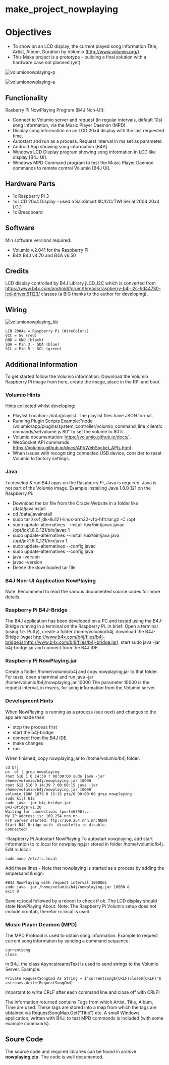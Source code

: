 # make_project_nowplaying
# Objectives
* To show on an LCD display, the current played song information Title, Artist, Album, Duration by Volumio (http://www.volumio.org/).
* This Make project is a prototype - building a final solution with a hardware case not planned (yet).

![volumionowplaying-p](https://user-images.githubusercontent.com/47274144/52941292-b6eb4c80-3368-11e9-82fe-24bb5baf4868.png)

![volumionowplaying-a](https://user-images.githubusercontent.com/47274144/52941291-b6eb4c80-3368-11e9-8ede-d3680569ec95.png)

## Functionality
Rasberry Pi NowPlaying Program [B4J Non-UI]:
* Connect to Volumio server and request (in regular intervals, default 10s) song information, via the Music Player Daemon (MPD).
* Display song information on an LCD 20x4 display with the last requested time.
* Autostart and run as a process. Request interval in ms set as parameter.
* Android App showing song information [B4A].
* Windows LCD Display program showing song information in LCD like display [B4J UI].
* Windows MPD Command program to test the Music Player Daemon commands to remote control Volumio [B4J UI].

## Hardware Parts
* 1x Raspberry Pi 3
* 1x LCD 20x4 Display - used a SainSmart IIC/I2C/TWI Serial 2004 20x4 LCD
* 1x Breadboard

## Software
Min software versions required:
* Volumio v.2.041 for the Raspberry Pi
* B4X B4J v4.70 and B4A v6.50

## Credits
LCD display controlled by B4J Library jLCD_I2C which is converted from https://www.b4x.com/android/forum/threads/raspberry-b4j-i2c-hd44780-lcd-driver.61123/ classes (a BIG thanks to the author for developing).

## Wiring
![volumionowplaying_bb](https://user-images.githubusercontent.com/47274144/52941289-b652b600-3368-11e9-88bf-78a0b6c04a6c.png)
```
LCD 2004a = Raspberry Pi (WireColors)
VCC = 5v (red)
GND = GND (black)
SDA = Pin 3 - SDA (blue)
SCL = Pin 5 - SCL (green)
```
## Additional Information
To get started follow the Volumio information.
Download the Volumio Raspberry Pi image from here, create the image, place in the RPi and boot.

### Volumio Hints
Hints collected whilst developing:
* Playlist Location: /data/playlist. The playlist files have JSON format.
* Running Plugin Scripts Example:"node /volumio/app/plugins/system_controller/volumio_command_line_client/commands/setvolume.js 80" to set the volume to 80%.
* Volumio documentation: https://volumio.github.io/docs/ .
* WebSocket API commands https://volumio.github.io/docs/API/WebSocket_APIs.html .
* When issues with recognizing connected USB device, consider to reset Volumio to factory settings.

### Java
To develop & run B4J apps on the Raspberry Pi, Java is required. Java is not part of the Volumio image.
Example installing Java 1.8.0_121 on the Raspberry Pi:
* Download the tar file from the Oracle Website in a folder like /data/javainstall
* cd /data/javainstall
* sudo tar zxvf jdk-8u121-linux-arm32-vfp-hflt.tar.gz -C /opt
* sudo update-alternatives --install /usr/bin/javac javac /opt/jdk1.8.0_121/bin/javac 1
* sudo update-alternatives --install /usr/bin/java java /opt/jdk1.8.0_121/bin/java 1
* sudo update-alternatives --config javac
* sudo update-alternatives --config java
* java -version
* javac -version
* Delete the downloaded tar file

### B4J Non-UI Application NowPlaying
Note: Recommend to read the various documented source codes for more details.

### Raspberry Pi B4J-Bridge
The B4J application has been developed on a PC and tested using the B4J-Bridge running in a terminal on the Raspberry Pi. In brief:
Open a terminal (using f.e. Putty), create a folder /home/volumio/b4j, download the B4J-Bridge (wget http://www.b4x.com/b4j/files/b4j-bridge.jarhttp://www.b4x.com/b4j/files/b4j-bridge.jar), start sudo java -jar b4j-bridge.jar and connect from the B4J IDE.

### Raspberry Pi NowPlaying.jar
Create a folder /home/volumio/b4j and copy nowplaying.jar to that folder.
For tests, open a terminal and run java -jar /home/volumio/b4j/nowplaying.jar 10000
The parameter 10000 is the request interval, in msecs, for song information from the Volumio server.

### Development Hints
When NowPlaying is running as a process (see next) and changes to the app are made then
* stop the process first
* start the b4j-bridge
* connect from the B4J IDE
* make changes
* run

When finished, copy nowplaying.jar to /home/volumio/b4j folder.

```
cd b4j
ps -ef | grep nowplaying
root 516 1 0 14:39 ? 00:00:00 sudo java -jar /home/volumio/b4j/nowplaying.jar 10000
root 612 516 0 14:39 ? 00:00:15 java -jar /home/volumio/b4j/nowplaying.jar 10000
volumio 1886 1879 0 15:15 pts/0 00:00:00 grep nowplaying
sudo kill 612
sudo java -jar b4j-bridge.jar
B4J-Bridge v1.20
Waiting for connections (port=6790)...
My IP address is: 169.254.nnn.nn
FTP Server started: ftp://169.254.nnn.nn:NNNN
Start B4J-Bridge with -disableftp to disable.
Connected!
```

-Raspberry Pi Autostart NowPlaying
To autostart nowplaying, add start information to rc.local for nowplaying.jar stored in folder /home/volumio/b4j.
Edit rc.local:
```
sudo nano /etc/rc.local
```

Add these lines - Note that nowplaying is started as a process by adding the ampersand & sign:

```
#B4J NowPlaying with request interval 10000ms
sudo java -jar /home/volumio/b4j/nowplaying.jar 10000 &
exit 0
```

Save rc.local followed by a reboot to check if ok.
The LCD display should state NowPlaying About.
Note: The Raspberry Pi Volumio setup does not include crontab, therefor rc.local is used.

### Music Player Deamon (MPD)
The MPD Protocol is used to obtain song information.
Example to request current song information by sending a command sequence:
```
currentsong
close
```
In B4J, the class AsyncstreamsText is used to send strings to the Volumio Server.
Example:
```
Private RequestSongCmd As String = $"currentsong${CRLF}close${CRLF}"$
astreams.Write(RequestSongCmd)
```

Important to write CRLF after each command line and close off with CRLF!

The information returned contains Tags from which Artist, Title, Album, Time are used.
These tags are stored into a map from which the tags are obtained via RequestSongMap.Get("Title") etc.
A small Windows application, written with B4J, to test MPD commands is included (with some example commands).

## Soure Code
The source code and required libraries can be found in archive __nowplaying.zip__. The code is well documented.
